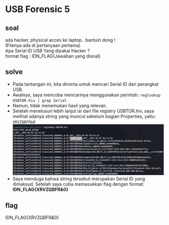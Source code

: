 # USB Forensic 5
## soal
ada hacker, physical acces ke laptop.. bantuin dong ! \
(Filenya ada di pertanyaan pertama) \
Apa Serial ID USB Yang dipakai Hacker ? \
format flag : IDN_FLAG{Jawaban yang disoal}

## solve
- Pada tantangan ini, kita diminta untuk mencari Serial ID dari perangkat USB.
- Awalnya, saya mencoba mencarinya menggunakan perintah: ```reglookup USBTOR.hiv | grep Serial```
- Namun, tidak menemukan hasil yang relevan.
- Setelah menelusuri lebih lanjut isi dari file registry USBTOR.hiv, saya melihat adanya string yang muncul sebelum bagian Properties, yaitu: ```XRVZQBFR&0```
  ![alt text](images/a/image.png)
- Saya menduga bahwa string tersebut merupakan Serial ID yang dimaksud. Setelah saya coba memasukkan flag dengan format: **IDN_FLAG{XRVZQBFR&0}**

## flag
IDN_FLAG{XRVZQBFR&0}